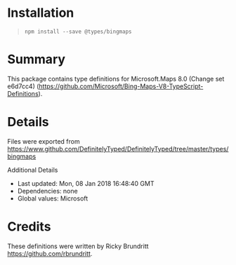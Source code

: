 # Installation
> `npm install --save @types/bingmaps`

# Summary
This package contains type definitions for Microsoft.Maps 8.0 (Change set e6d7cc4) (https://github.com/Microsoft/Bing-Maps-V8-TypeScript-Definitions).

# Details
Files were exported from https://www.github.com/DefinitelyTyped/DefinitelyTyped/tree/master/types/bingmaps

Additional Details
 * Last updated: Mon, 08 Jan 2018 16:48:40 GMT
 * Dependencies: none
 * Global values: Microsoft

# Credits
These definitions were written by Ricky Brundritt <https://github.com/rbrundritt>.
